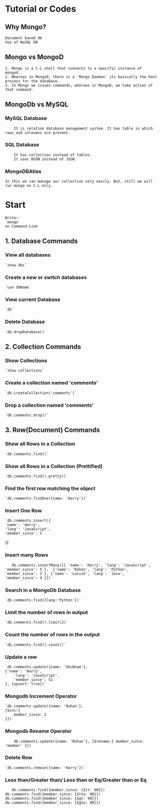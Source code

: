 # Tutorial or Codes

## Why Mongo?
    Document based db 
    Use of NoSQL DB

## Mongo vs MongoD
    1. Mongo is a C-L shell that connects to a specific instance of mongod.
    2. Whereas in MongoD, there is a 'Mongo Daemon' its basically the host process for the database.
    3. In Mongo we issues commands, whereas in MongoD, we take action of that command.
   
## MongoDb vs MySQL

### MySQL Database 
        It is relation database management system. It has table in which rows and coloumns are present.

### SQL Database    
        It has collection instead of tables. 
        It uses BSON instead of JSON.


### MongoDBAtlas
    In this we can manage our collection very easily. But, still we will run mongo on C-L only.

# Start

    Write:-
    `mongo` 
    on Command-Line

## 1. Database Commands
### View all databases
    `show dbs`
### Create a new or switch databases 
    `use dbName`
### View current Database
    `db`
### Delete Database 
    `db.dropDatabase()`

## 2. Collection Commands
### Show Collections
    `show collections`
### Create a collection named 'comments'
    `db.createCollection('comments')`
### Drop a collection named 'comments'
    `db.comments.drop()`

## 3. Row(Document) Commands
### Show all Rows in a Collection 
    `db.comments.find()`
### Show all Rows in a Collection (Prettified)
    `db.comments.find().pretty()`
### Find the first row matching the object
    `db.comments.findOne({name: 'Harry'})`
### Insert One Row
    `db.comments.insert({
    'name': 'Harry',
    'lang': 'JavaScript',
    'member_since': 5
 })`
### Insert many Rows
`    db.comments.insertMany([{
        'name': 'Harry',
        'lang': 'JavaScript',
        'member_since': 5
        }, 
        {'name': 'Rohan',
        'lang': 'Python',
        'member_since': 3
        },
        {'name': 'Lovish',
        'lang': 'Java',
        'member_since': 4
    }])
`
### Search in a MongoDb Database
    `db.comments.find({lang:'Python'})`
### Limit the number of rows in output
    `db.comments.find().limit(2)`
### Count the number of rows in the output
    `db.comments.find().count()`
### Update a row
    `db.comments.update({name: 'Shubham'},
    {'name': 'Harry',
        'lang': 'JavaScript',
        'member_since': 51
    }, {upsert: true})`
### Mongodb Increment Operator
    `db.comments.update({name: 'Rohan'},
    {$inc:{
        member_since: 2
    }})`
### Mongodb Rename Operator
`    db.comments.update({name: 'Rohan'},
    {$rename:{
        member_since: 'member'
    }})`
### Delete Row 
    `db.comments.remove({name: 'Harry'})`
### Less than/Greater than/ Less than or Eq/Greater than or Eq
`    db.comments.find({member_since: {$lt: 90}})
    db.comments.find({member_since: {$lte: 90}})
    db.comments.find({member_since: {$gt: 90}})
    db.comments.find({member_since: {$gte: 90}})
`